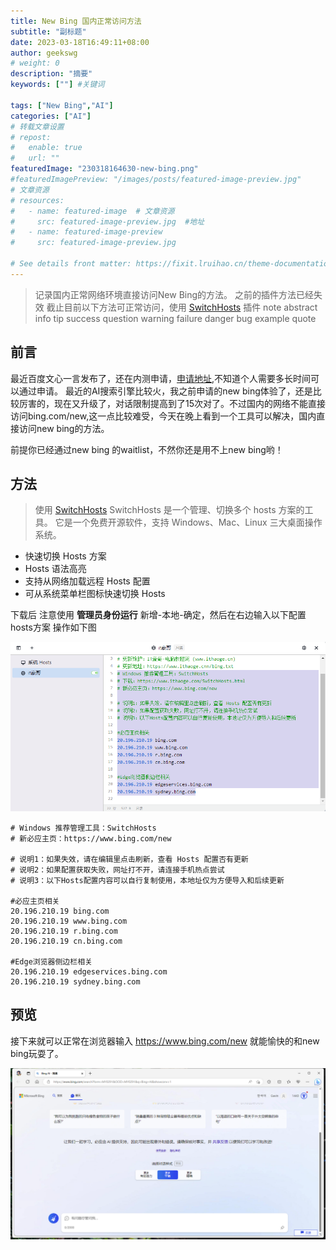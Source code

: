 ```yaml
---
title: New Bing 国内正常访问方法
subtitle: "副标题"
date: 2023-03-18T16:49:11+08:00
author: geekswg
# weight: 0
description: "摘要"
keywords: [""] #关键词

tags: ["New Bing","AI"]
categories: ["AI"]
# 转载文章设置
# repost:
#   enable: true
#   url: ""
featuredImage: "230318164630-new-bing.png"
#featuredImagePreview: "/images/posts/featured-image-preview.jpg"
# 文章资源
# resources:
#   - name: featured-image  # 文章资源
#     src: featured-image-preview.jpg  #地址
#   - name: featured-image-preview 
#     src: featured-image-preview.jpg

# See details front matter: https://fixit.lruihao.cn/theme-documentation-content/#front-matter
---
```


> 记录国内正常网络环境直接访问New Bing的方法。
之前的插件方法已经失效
截止目前以下方法可正常访问，使用 [SwitchHosts](https://github.com/oldj/SwitchHosts) 插件
note abstract info tip success question warning failure danger bug example quote

## 前言
最近百度文心一言发布了，还在内测申请，[申请地址](https://yiyan.baidu.com/welcome),不知道个人需要多长时间可以通过申请。
最近的AI搜索引擎比较火，我之前申请的new bing体验了，还是比较厉害的，现在又升级了，对话限制提高到了15次对了。不过国内的网络不能直接访问bing.com/new,这一点比较难受，今天在晚上看到一个工具可以解决，国内直接访问new bing的方法。

前提你已经通过new bing 的waitlist，不然你还是用不上new bing哟！

<!--more-->
## 方法

> 使用 [SwitchHosts](https://github.com/oldj/SwitchHosts)
SwitchHosts 是一个管理、切换多个 hosts 方案的工具。 它是一个免费开源软件，支持 Windows、Mac、Linux 三大桌面操作系统。
* 快速切换 Hosts 方案
* Hosts 语法高亮
* 支持从网络加载远程 Hosts 配置
* 可从系统菜单栏图标快速切换 Hosts


下载后 注意使用 **管理员身份运行**
新增-本地-确定，然后在右边输入以下配置hosts方案
操作如下图


![配置](230318-switchhosts.png "配置")


```hosts
# Windows 推荐管理工具：SwitchHosts
# 新必应主页：https://www.bing.com/new

# 说明1：如果失效，请在编辑里点击刷新，查看 Hosts 配置否有更新
# 说明2：如果配置获取失败，网址打不开，请连接手机热点尝试
# 说明3：以下Hosts配置内容可以自行复制使用，本地址仅为方便导入和后续更新

#必应主页相关
20.196.210.19 bing.com
20.196.210.19 www.bing.com 
20.196.210.19 r.bing.com
20.196.210.19 cn.bing.com

#Edge浏览器侧边栏相关
20.196.210.19 edgeservices.bing.com
20.196.210.19 sydney.bing.com
```

## 预览
接下来就可以正常在浏览器输入 https://www.bing.com/new
就能愉快的和new bing玩耍了。

![new bing](230318164630-new-bing.png "new bing chat")
